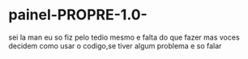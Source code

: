 # painel-PROPRE-1.0-
sei la man eu so fiz pelo tedio mesmo e falta do que fazer mas voces decidem como usar o codigo,se tiver algum problema e so falar
